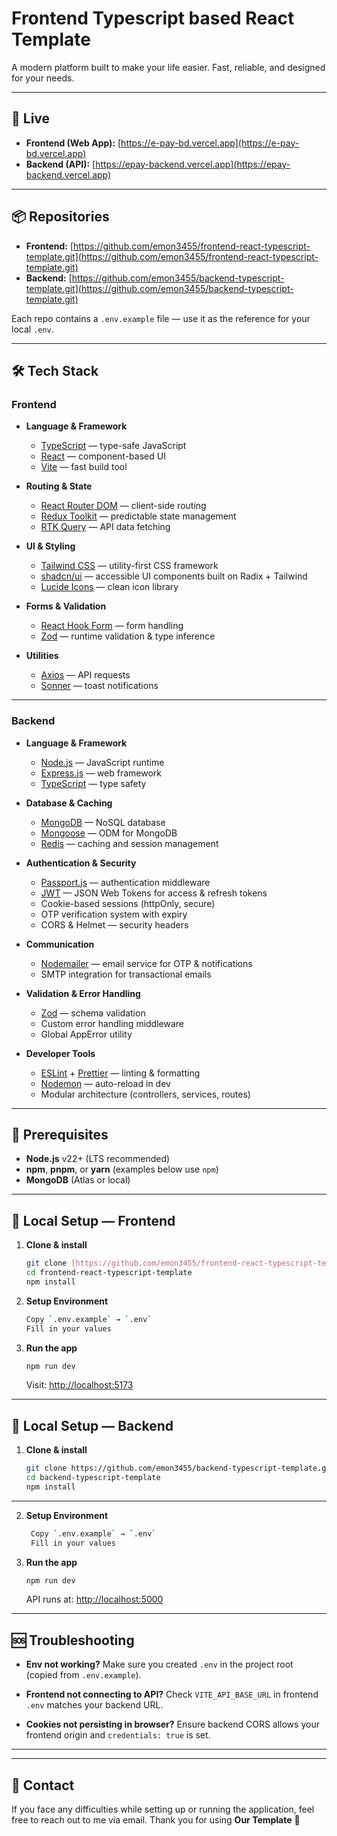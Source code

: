 # Frontend Typescript based React Template

A modern platform built to make your life easier. Fast, reliable, and designed for your needs. 

---

## 🚀 Live

- **Frontend (Web App):** [https://e-pay-bd.vercel.app](https://e-pay-bd.vercel.app)  
- **Backend (API):** [https://epay-backend.vercel.app](https://epay-backend.vercel.app)

---

## 📦 Repositories

- **Frontend:** [https://github.com/emon3455/frontend-react-typescript-template.git](https://github.com/emon3455/frontend-react-typescript-template.git)  
- **Backend:** [https://github.com/emon3455/backend-typescript-template.git](https://github.com/emon3455/backend-typescript-template.git)

Each repo contains a `.env.example` file — use it as the reference for your local `.env`.

---

## 🛠️ Tech Stack

### **Frontend**
- **Language & Framework**
  - [TypeScript](https://www.typescriptlang.org/) — type-safe JavaScript
  - [React](https://react.dev/) — component-based UI
  - [Vite](https://vitejs.dev/) — fast build tool

- **Routing & State**
  - [React Router DOM](https://reactrouter.com/) — client-side routing
  - [Redux Toolkit](https://redux-toolkit.js.org/) — predictable state management
  - [RTK Query](https://redux-toolkit.js.org/rtk-query/overview) — API data fetching

- **UI & Styling**
  - [Tailwind CSS](https://tailwindcss.com/) — utility-first CSS framework
  - [shadcn/ui](https://ui.shadcn.com/) — accessible UI components built on Radix + Tailwind
  - [Lucide Icons](https://lucide.dev/) — clean icon library

- **Forms & Validation**
  - [React Hook Form](https://react-hook-form.com/) — form handling
  - [Zod](https://zod.dev/) — runtime validation & type inference

- **Utilities**
  - [Axios](https://axios-http.com/) — API requests
  - [Sonner](https://sonner.emilkowal.ski/) — toast notifications

---

### **Backend**
- **Language & Framework**
  - [Node.js](https://nodejs.org/) — JavaScript runtime
  - [Express.js](https://expressjs.com/) — web framework
  - [TypeScript](https://www.typescriptlang.org/) — type safety

- **Database & Caching**
  - [MongoDB](https://www.mongodb.com/) — NoSQL database
  - [Mongoose](https://mongoosejs.com/) — ODM for MongoDB
  - [Redis](https://redis.io/) — caching and session management

- **Authentication & Security**
  - [Passport.js](http://www.passportjs.org/) — authentication middleware
  - [JWT](https://jwt.io/) — JSON Web Tokens for access & refresh tokens
  - Cookie-based sessions (httpOnly, secure)
  - OTP verification system with expiry
  - CORS & Helmet — security headers

- **Communication**
  - [Nodemailer](https://nodemailer.com/) — email service for OTP & notifications
  - SMTP integration for transactional emails

- **Validation & Error Handling**
  - [Zod](https://zod.dev/) — schema validation
  - Custom error handling middleware
  - Global AppError utility

- **Developer Tools**
  - [ESLint](https://eslint.org/) + [Prettier](https://prettier.io/) — linting & formatting
  - [Nodemon](https://nodemon.io/) — auto-reload in dev
  - Modular architecture (controllers, services, routes)

---

## 🧰 Prerequisites

- **Node.js** v22+ (LTS recommended)  
- **npm**, **pnpm**, or **yarn** (examples below use `npm`)  
- **MongoDB** (Atlas or local)

---

## 🔧 Local Setup — Frontend

1. **Clone & install**
   ```bash
   git clone [https://github.com/emon3455/frontend-react-typescript-template.git](https://github.com/emon3455/frontend-react-typescript-template.git)
   cd frontend-react-typescript-template
   npm install
    ```
2. **Setup Environment**
    ```bash
   Copy `.env.example` → `.env`
   Fill in your values
    ```
3. **Run the app**
   ```bash
   npm run dev
   ```

   Visit: [http://localhost:5173](http://localhost:5173)

---

## 🔧 Local Setup — Backend

1. **Clone & install**
   ```bash
   git clone https://github.com/emon3455/backend-typescript-template.git
   cd backend-typescript-template
   npm install
   ```
---
2. **Setup Environment**
    ```bash
     Copy `.env.example` → `.env`
     Fill in your values
    ```
3. **Run the app**
   ```bash
   npm run dev
   ```

   API runs at: [http://localhost:5000](http://localhost:5000)

---

## 🆘 Troubleshooting

* **Env not working?**
  Make sure you created `.env` in the project root (copied from `.env.example`).

* **Frontend not connecting to API?**
  Check `VITE_API_BASE_URL` in frontend `.env` matches your backend URL.

* **Cookies not persisting in browser?**
  Ensure backend CORS allows your frontend origin and `credentials: true` is set.

---

---

## 📧 Contact

If you face any difficulties while setting up or running the application, feel free to reach out to me via email.
Thank you for using **Our Template** 🎉
